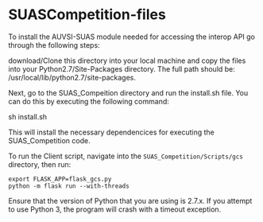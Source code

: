 # SUASCompetition-files

To install the AUVSI-SUAS module needed for accessing the interop API go through the following steps:

download/Clone this directory into your local machine and copy the files into your Python2.7/Site-Packages directory. The full path should be: /usr/local/lib/python2.7/site-packages. 

Next, go to the SUAS_Compeition directory and run the install.sh file. You can do this by executing the following command:

sh install.sh 

This will install the necessary dependencices for executing the SUAS_Competition code. 


To run the Client script, navigate into the ```SUAS_Competition/Scripts/gcs``` directory, then run:

```
export FLASK_APP=flask_gcs.py
python -m flask run --with-threads
```

Ensure that the version of Python that you are using is 2.7.x. If you attempt to use Python 3, the program will crash with a timeout exception.





